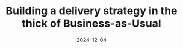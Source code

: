 ---
title: Building a delivery strategy in the thick of Business-as-Usual
description: Thinking and acting for the now and the not yet, so the future is better than the past
layout: section.njk
jumbotron: |
  With active client delivery projects demanding your time and attention, how can you construct a delivery strategy that's fit for purpose?

  And how do you pick up an existing delivery strategy, work out what's working and what isn't, and make improvements that stick?
pending: true
date: 2024-12-04
eleventyNavigation:
  key: Building a delivery strategy
  parent: Handbook
  root: Handbook
  order: 30
tags:
  - '#handbookPromoted'
---